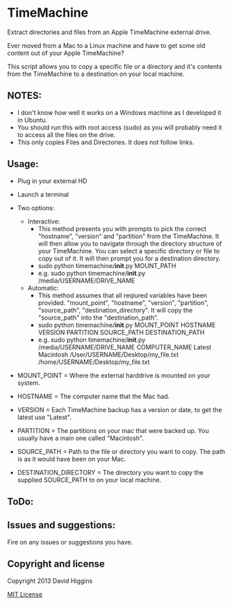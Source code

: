 TimeMachine
===========

Extract directories and files from an Apple TimeMachine external drive.

Ever moved from a Mac to a Linux machine and have to get some old content out of your Apple TimeMachine?

This script allows you to copy a specific file or a directory and it's contents from the TimeMachine to a destination on your local machine.


## NOTES:

- I don't know how well it works on a Windows machine as I developed it in Ubuntu.
- You should run this with root access (sudo) as you will probably need it to access all the files on the drive.
- This only copies Files and Directories. It does not follow links.


## Usage:

- Plug in your external HD
- Launch a terminal
- Two options:
  - Interactive:
    - This method presents you with prompts to pick the correct "hostname", "version" and "partition" from the TimeMachine. It will then allow you to navigate through the directory structure of your TimeMachine. You can select a specific directory or file to copy out of it. It will then prompt you for a destination directory.
    - sudo python timemachine/__init__.py MOUNT_PATH
    - e.g. sudo python timemachine/__init__.py /media/USERNAME/DRIVE_NAME
  - Automatic:
    - This method assumes that all reqiured variables have been provided. "mount_point", "hostname", "version", "partition", "source_path", "destination_directory". It will copy the "source_path" into the "destination_path".
    - sudo python timemachine/__init__.py MOUNT_POINT HOSTNAME VERSION PARTITION SOURCE_PATH DESTINATION_PATH
    - e.g. sudo python timemachine/__init__.py /media/USERNAME/DRIVE_NAME COMPUTER_NAME Latest Macintosh /User/USERNAME/Desktop/my_file.txt /home/USERNAME/Desktop/my_file.txt

- MOUNT_POINT = Where the external harddrive is mounted on your system.
- HOSTNAME = The computer name that the Mac had.
- VERSION = Each TimeMachine backup has a version or date, to get the latest use "Latest".
- PARTITION = The partitions on your mac that were backed up. You usually have a main one called "Macintosh".
- SOURCE_PATH = Path to the file or directory you want to copy. The path is as it would have been on your Mac.
- DESTINATION_DIRECTORY = The directory you want to copy the supplied SOURCE_PATH to on your local machine.


## ToDo:



## Issues and suggestions:

Fire on any issues or suggestions you have.


## Copyright and license
Copyright 2013 David Higgins

[MIT License](LICENSE)
